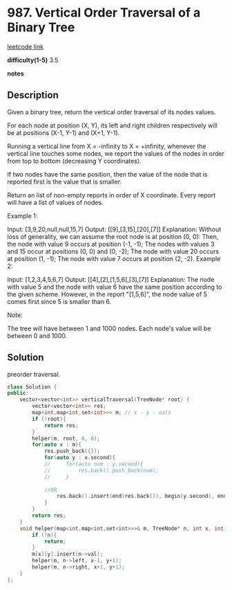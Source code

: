 # 987. Vertical Order Traversal of a Binary Tree 

[leetcode link](https://leetcode.com/problems/vertical-order-traversal-of-a-binary-tree/)

**difficulty(1-5)** 
3.5

**notes**   


## Description

Given a binary tree, return the vertical order traversal of its nodes values.

For each node at position (X, Y), its left and right children respectively will be at positions (X-1, Y-1) and (X+1, Y-1).

Running a vertical line from X = -infinity to X = +infinity, whenever the vertical line touches some nodes, we report the values of the nodes in order from top to bottom (decreasing Y coordinates).

If two nodes have the same position, then the value of the node that is reported first is the value that is smaller.

Return an list of non-empty reports in order of X coordinate.  Every report will have a list of values of nodes.

 

Example 1:



Input: [3,9,20,null,null,15,7]
Output: [[9],[3,15],[20],[7]]
Explanation: 
Without loss of generality, we can assume the root node is at position (0, 0):
Then, the node with value 9 occurs at position (-1, -1);
The nodes with values 3 and 15 occur at positions (0, 0) and (0, -2);
The node with value 20 occurs at position (1, -1);
The node with value 7 occurs at position (2, -2).
Example 2:



Input: [1,2,3,4,5,6,7]
Output: [[4],[2],[1,5,6],[3],[7]]
Explanation: 
The node with value 5 and the node with value 6 have the same position according to the given scheme.
However, in the report "[1,5,6]", the node value of 5 comes first since 5 is smaller than 6.
 

Note:

The tree will have between 1 and 1000 nodes.
Each node's value will be between 0 and 1000.
 

## Solution

preorder traversal.

```c++
class Solution {
public:
    vector<vector<int>> verticalTraversal(TreeNode* root) {
        vector<vector<int>> res;
        map<int,map<int,set<int>>> m; // x - y - vals
        if (!root){
            return res;
        }
        helper(m, root, 0, 0);
        for(auto x : m){
            res.push_back({});
            for(auto y : x.second){
            //     for(auto num : y.second){
            //         res.back().push_back(num);
            //     }
                
            //OR
                res.back().insert(end(res.back()), begin(y.second), end(y.second));
            }
        }
        return res;
    }
    void helper(map<int,map<int,set<int>>>& m, TreeNode* n, int x, int y){
        if (!n){
            return;
        }
        m[x][y].insert(n->val);
        helper(m, n->left, x-1, y+1);
        helper(m, n->right, x+1, y+1);
    }
};
```
